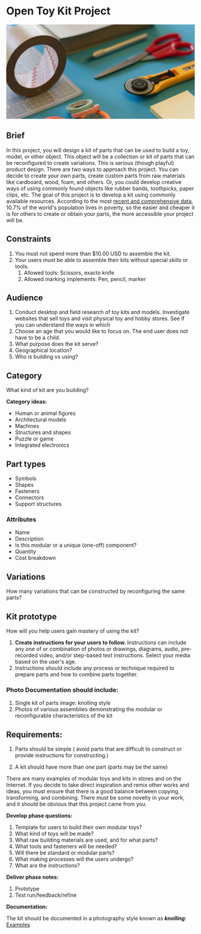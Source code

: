 # Open Toy Kit Project

![Paper cutting tools and tape](/assets/jo-szczepanska-57782.jpg)

## Brief

In this project, you will design a kit of parts that can be used to build a toy, model, or other object. This object will be a collection or kit of parts that can be reconfigured to create variations. This is serious \(though playful\) product design. There are two ways to approach this project. You can decide to create your own parts, create custom parts from raw materials like cardboard, wood, foam, and others. Or, you could develop creative ways of using commonly found objects like rubber bands, toothpicks, paper clips, etc. The goal of this project is to develop a kit using commonly available resources. According to the most [recent and comprehensive data](http://www.worldbank.org/en/publication/poverty-and-shared-prosperity), 10.7% of the world's population lives in poverty, so the easier and cheaper it is for others to create or obtain your parts, the more accessible your project will be.

## Constraints

1. You must not spend more than $10.00 USD to assemble the kit.
2. Your users must be able to assemble their kits without special skills or tools.
   1. Allowed tools: Scissors, exacto knife
   2. Allowed marking implements: Pen, pencil, marker

## Audience

1. Conduct desktop and field research of toy kits and models. Investigate websites that sell toys and visit physical toy and hobby stores. See if you can understand the ways in which 
2. Choose an age that you would like to focus on. The end user does not have to be a child.
3. What purpose does the kit serve?
4. Geographical location?
5. Who is building vs using?

## Category

What kind of kit are you building?

**Category ideas:**

* Human or animal figures
* Architectural models
* Machines
* Structures and shapes
* Puzzle or game
* Integrated electronics

## Part types

* Symbols
* Shapes
* Fasteners
* Connectors
* Support structures

### Attributes

* Name
* Description
* Is this modular or a unique \(one-off\) component?
* Quantity
* Cost breakdown

## Variations

How many variations that can be constructed by reconfiguring the same parts?

## Kit prototype

How will you help users gain mastery of using the kit?

1. **Create instructions for your users to follow.** Instructions can include any one of or combination of photos or drawings, diagrams, audio, pre-recorded video, and/or step-based text instructions. Select your media based on the user's age.
2. Instructions should include any process or technique required to prepare parts and how to combine parts together. 


### Photo Documentation should include:

1. Single kit of parts image: knolling style
2. Photos of various assemblies demonstrating the modular or reconfigurable characteristics of the kit

## Requirements:

1. Parts should be simple \( avoid parts that are difficult to construct or provide instructions for constructing.\)

2. A kit should have more than one part \(parts may be the same\)

There are many examples of modular toys and kits in stores and on the Internet. If you decide to take direct inspiration and remix other works and ideas, you must ensure that there is a good balance between copying, transforming, and combining. There must be some novelty in your work, and it should be obvious that this project came from you.

**Develop phase questions:**

1. Template for users to build their own modular toys?
2. What kind of toys will be made?
3. What raw building materials are used, and for what parts?
4. What tools and fasteners will be needed?
5. Will there be standard or modular parts?
6. What making processes will the users undergo?
7. What are the instructions?

**Deliver phase notes:**

1. Prototype
2. Test run/feedback/refine

**Documentation:**

The kit should be documented in a photography style known as _**knolling**_: [Examples](http://theultralinx.com/2013/09/50-amazing-examples-knolling-photography/)

